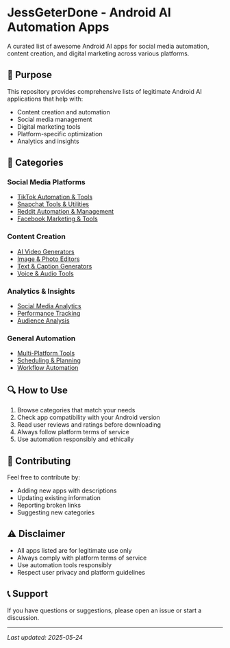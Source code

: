 # JessGeterDone - Android AI Automation Apps

A curated list of awesome Android AI apps for social media automation, content creation, and digital marketing across various platforms.

## 🎯 Purpose

This repository provides comprehensive lists of legitimate Android AI applications that help with:
- Content creation and automation
- Social media management
- Digital marketing tools
- Platform-specific optimization
- Analytics and insights

## 📱 Categories

### Social Media Platforms
- [TikTok Automation & Tools](./tiktok/README.md)
- [Snapchat Tools & Utilities](./snapchat/README.md)
- [Reddit Automation & Management](./reddit/README.md)
- [Facebook Marketing & Tools](./facebook/README.md)

### Content Creation
- [AI Video Generators](./content-creation/video-generators.md)
- [Image & Photo Editors](./content-creation/image-editors.md)
- [Text & Caption Generators](./content-creation/text-generators.md)
- [Voice & Audio Tools](./content-creation/audio-tools.md)

### Analytics & Insights
- [Social Media Analytics](./analytics/social-media.md)
- [Performance Tracking](./analytics/performance.md)
- [Audience Analysis](./analytics/audience.md)

### General Automation
- [Multi-Platform Tools](./general/multi-platform.md)
- [Scheduling & Planning](./general/scheduling.md)
- [Workflow Automation](./general/workflows.md)

## 🔍 How to Use

1. Browse categories that match your needs
2. Check app compatibility with your Android version
3. Read user reviews and ratings before downloading
4. Always follow platform terms of service
5. Use automation responsibly and ethically

## 🤝 Contributing

Feel free to contribute by:
- Adding new apps with descriptions
- Updating existing information
- Reporting broken links
- Suggesting new categories

## ⚠️ Disclaimer

- All apps listed are for legitimate use only
- Always comply with platform terms of service
- Use automation tools responsibly
- Respect user privacy and platform guidelines

## 📞 Support

If you have questions or suggestions, please open an issue or start a discussion.

---

*Last updated: 2025-05-24*
